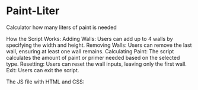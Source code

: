 # Paint-Liter
Calculator how many liters of paint is needed

How the Script Works:
Adding Walls: Users can add up to 4 walls by specifying the width and height.
Removing Walls: Users can remove the last wall, ensuring at least one wall remains.
Calculating Paint: The script calculates the amount of paint or primer needed based on the selected type.
Resetting: Users can reset the wall inputs, leaving only the first wall.
Exit: Users can exit the script.

The JS file with HTML and CSS:
